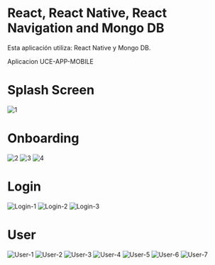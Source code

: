 
# React, React Native, React Navigation and Mongo DB

Esta aplicación utiliza: React Native y Mongo DB.

Aplicacion UCE-APP-MOBILE

# Splash Screen

![1](https://user-images.githubusercontent.com/48730022/85913819-fef46c00-b805-11ea-83da-98bb6a11117b.PNG)

# Onboarding 

![2](https://user-images.githubusercontent.com/48730022/85914059-159bc280-b808-11ea-80d9-4e9862406487.PNG)
![3](https://user-images.githubusercontent.com/48730022/85914061-16ccef80-b808-11ea-869d-f858f50657a7.PNG)
![4](https://user-images.githubusercontent.com/48730022/85914062-17658600-b808-11ea-80e1-7eb2259665bf.PNG)

# Login

![Login-1](https://user-images.githubusercontent.com/48730022/85914063-17658600-b808-11ea-8272-5d797f2fd781.PNG)
![Login-2](https://user-images.githubusercontent.com/48730022/85914064-17fe1c80-b808-11ea-8567-0abd6cee9bb2.PNG)
![Login-3](https://user-images.githubusercontent.com/48730022/85914065-1896b300-b808-11ea-92eb-1e47fcc79843.PNG)

# User

![User-1](https://user-images.githubusercontent.com/48730022/85914067-1896b300-b808-11ea-9c16-2f9447f579e2.PNG)
![User-2](https://user-images.githubusercontent.com/48730022/85914069-192f4980-b808-11ea-9aea-21b022642735.PNG)
![User-3](https://user-images.githubusercontent.com/48730022/85914071-19c7e000-b808-11ea-9b9a-9872dc535536.PNG)
![User-4](https://user-images.githubusercontent.com/48730022/85914072-19c7e000-b808-11ea-8fe2-a9e9e557936c.PNG)
![User-5](https://user-images.githubusercontent.com/48730022/85914073-1a607680-b808-11ea-9956-4c8e29851bfe.PNG)
![User-6](https://user-images.githubusercontent.com/48730022/85914075-1af90d00-b808-11ea-8566-31048b1b8d02.PNG)
![User-7](https://user-images.githubusercontent.com/48730022/85914077-1af90d00-b808-11ea-8328-b7f8af384d4e.PNG)
